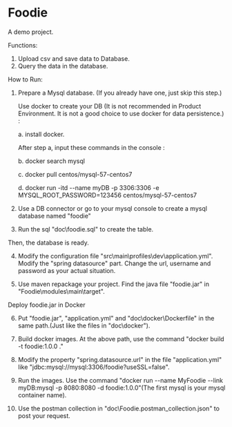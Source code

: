 Foodie
====
A demo project.

Functions:

1. Upload csv and save data to Database.
2. Query the data in the database.

How to Run:

1. Prepare a Mysql database. (If you already have one, just skip this step.)

    Use docker to create your DB (It is not recommended in Product Environment. It is not a good choice to use docker for data persistence.) :
    
    a. install docker.
    
    After step a, input these commands in the console : 
    
    b. docker search mysql
    
    c. docker pull centos/mysql-57-centos7
    
    d. docker run -itd --name myDB -p 3306:3306 -e MYSQL_ROOT_PASSWORD=123456 centos/mysql-57-centos7
    
2. Use a DB connector or go to your mysql console to create a mysql database named "foodie"

3. Run the sql "doc\foodie.sql" to create the table.

Then, the database is ready.

4. Modify the configuration file "src\main\profiles\dev\application.yml". Modify the "spring datasource" part.
   Change the url, username and password as your actual situation.

5. Use maven repackage your project. Find the java file "foodie.jar" in "Foodie\modules\main\target\".

Deploy foodie.jar in Docker

6. Put "foodie.jar", "application.yml" and "doc\docker\Dockerfile" in the same path.(Just like the files in "doc\docker").

7. Build docker images. At the above path, use the command "docker build -t foodie:1.0.0 ."

8. Modify the property "spring.datasource.url" in the file "application.yml" like "jdbc:mysql://mysql:3306/foodie?useSSL=false".

9. Run the images. Use the command "docker run --name MyFoodie --link myDB:mysql -p 8080:8080 -d foodie:1.0.0"(The first mysql is your mysql container name).

10. Use the postman collection in "doc\Foodie.postman_collection.json" to post your request.